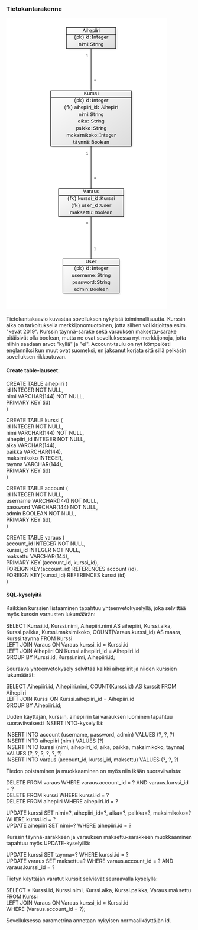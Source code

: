 ### Tietokantarakenne

![tietokantakaavio](https://raw.githubusercontent.com/robertrantanen/Kurssitarjonta-ja-kurssipaikan-varaus/master/documentation/tietokantakaavio.png)

Tietokantakaavio kuvastaa sovelluksen nykyistä toiminnallisuutta. Kurssin aika on tarkoituksella merkkijonomuotoinen, jotta siihen voi kirjoittaa esim. "kevät 2019". Kurssin täynnä-sarake sekä varauksen maksettu-sarake pitäisivät olla boolean, mutta ne ovat sovelluksessa nyt merkkijonoja, jotta niihin saadaan arvot "kyllä" ja "ei". Account-taulu on nyt kömpelösti englanniksi kun muut ovat suomeksi, en jaksanut korjata sitä sillä pelkäsin sovelluksen rikkoutuvan.

#### Create table-lauseet:

CREATE TABLE aihepiiri (  
	id INTEGER NOT NULL,   
	nimi VARCHAR(144) NOT NULL,   
	PRIMARY KEY (id)  
)  


CREATE TABLE kurssi (  
	id INTEGER NOT NULL,   
	nimi VARCHAR(144) NOT NULL,   
	aihepiiri_id INTEGER NOT NULL,  
	aika VARCHAR(144),   
	paikka VARCHAR(144),   
	maksimikoko INTEGER,   
	taynna VARCHAR(144),    
	PRIMARY KEY (id)  
)  

CREATE TABLE account (  
	id INTEGER NOT NULL,   
	username VARCHAR(144) NOT NULL,   
	password VARCHAR(144) NOT NULL,   
	admin BOOLEAN NOT NULL,   
	PRIMARY KEY (id),   
)  

CREATE TABLE varaus (  
	account_id INTEGER NOT NULL,   
	kurssi_id INTEGER NOT NULL,   
	maksettu VARCHAR(144),   
	PRIMARY KEY (account_id, kurssi_id),   
	FOREIGN KEY(account_id) REFERENCES account (id),   
	FOREIGN KEY(kurssi_id) REFERENCES kurssi (id)   
)  

#### SQL-kyselyitä

Kaikkien kurssien listaaminen tapahtuu yhteenvetokyselyllä, joka selvittää myös kurssin varausten lukumäärän:

SELECT Kurssi.id, Kurssi.nimi, Aihepiiri.nimi AS aihepiiri, Kurssi.aika, Kurssi.paikka, Kurssi.maksimikoko, COUNT(Varaus.kurssi_id) AS maara, Kurssi.taynna FROM Kurssi  
LEFT JOIN Varaus ON Varaus.kurssi_id = Kurssi.id  
LEFT JOIN Aihepiiri ON Kurssi.aihepiiri_id = Aihepiiri.id  
GROUP BY Kurssi.id, Kurssi.nimi, Aihepiiri.id;  

Seuraava yhteenvetokysely selvittää kaikki aihepiirit ja niiden kurssien lukumäärät:

SELECT Aihepiiri.id, Aihepiiri.nimi, COUNT(Kurssi.id) AS kurssit FROM Aihepiiri  
LEFT JOIN Kurssi ON Kurssi.aihepiiri_id = Aihepiiri.id   
GROUP BY Aihepiiri.id;  

Uuden käyttäjän, kurssin, aihepiirin tai varauksen luominen tapahtuu suoraviivaisesti INSERT INTO-kyselyillä:

INSERT INTO account (username, password, admin) VALUES (?, ?, ?)  
INSERT INTO aihepiiri (nimi) VALUES (?)  
INSERT INTO kurssi (nimi, aihepiiri_id, aika, paikka, maksimikoko, taynna) VALUES (?, ?, ?, ?, ?, ?)  
INSERT INTO varaus (account_id, kurssi_id, maksettu) VALUES (?, ?, ?)  

Tiedon poistaminen ja muokkaaminen on myös niin ikään suoraviivaista:

DELETE FROM varaus WHERE varaus.account_id = ? AND varaus.kurssi_id = ?  
DELETE FROM kurssi WHERE kurssi.id = ?  
DELETE FROM aihepiiri WHERE aihepiiri.id = ?  

UPDATE kurssi SET nimi=?, aihepiiri_id=?, aika=?, paikka=?, maksimikoko=? WHERE kurssi.id = ?  
UPDATE aihepiiri SET nimi=? WHERE aihepiiri.id = ?  

Kurssin täynnä-sarakkeen ja varauksen maksettu-sarakkeen muokkaaminen tapahtuu myös UPDATE-kyselyillä:

UPDATE kurssi SET taynna=? WHERE kurssi.id = ?  
UPDATE varaus SET maksettu=? WHERE varaus.account_id = ? AND varaus.kurssi_id = ?  

Tietyn käyttäjän varatut kurssit selviävät seuraavalla kyselyllä:

SELECT * Kurssi.id, Kurssi.nimi, Kurssi.aika, Kurssi.paikka, Varaus.maksettu FROM Kurssi    
LEFT JOIN Varaus ON Varaus.kurssi_id = Kurssi.id  
WHERE (Varaus.account_id = ?);  

Sovelluksessa parametrina annetaan nykyisen normaalikäyttäjän id. 
